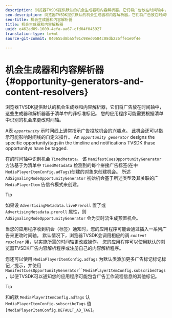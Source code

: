 ```yaml
---
description: 浏览器TVSDK提供默认的机会生成器和内容解析器，它们将广告放在时间轴中，这些生成器和解析器基于清单中的非标准标记。 您的应用程序可能需要根据清单中识别的机会来更改时间轴。
seo-description: 浏览器TVSDK提供默认的机会生成器和内容解析器，它们将广告放在时间轴中，这些生成器和解析器基于清单中的非标准标记。 您的应用程序可能需要根据清单中识别的机会来更改时间轴。
seo-title: 机会生成器和内容解析器
title: 机会生成器和内容解析器
uuid: e462ad89-1609-4efa-aa67-cfd04f045927
translation-type: tm+mt
source-git-commit: 040655d8ba5f91c98ed0584c08db226ffe1e0f4e

---
```



# 机会生成器和内容解析器{#opportunity-generators-and-content-resolvers}

浏览器TVSDK提供默认的机会生成器和内容解析器，它们将广告放在时间轴中，这些生成器和解析器基于清单中的非标准标记。 您的应用程序可能需要根据清单中识别的机会来更改时间轴。

A表 *`opportunity`* 示时间线上通常指示广告投放机会的兴趣点。 此机会还可以指示可能影响时间线的自定义操作。 An *`opportunity generator`* designs the specific opportunity(tags)in the timeline and notifications TVSDK thase opportunitys have be tagged.

在的时间轴中识别机会 `TimedMetata`。 该 `ManifestCuesOpportunityGenerator` 方法基于为清单中 `TimedMetadata` 检测到的每个拼接广告标签(在中 `MediaPlayerItemConfig.adTags`)创建的对象来创建机会。 所述 `AdSignalingModeOpportunityGenerator` 初始机会基于所述类型及其关联的广 `MediaPlayerItem` 告信令模式来创建。

>[!TIP]
>
>如果设 `AdvertisingMetadata.livePreroll` 置了或 `AdvertisingMetadata.preroll` 属性，则 `AdSignalingModeOpportunityGenerator` 会为实时流生成预置机会。

当您的应用程序收到机会（标签）通知时，您的应用程序可能会通过插入一系列广告来更改时间轴。 默认情况下，浏览器TVSDK会调用相应的调 *`content resolver`* 用，以实施所需的时间轴更改或操作。 您的应用程序可以使用默认的浏览器TVSDK广告内容解析程序或注册自己的内容解析程序。

您还可以使用 `MediaPlayerItemConfig.adTags` 为默认类添加更多广告标记标记标记／提示，并使用 `ManifestCuesOpportunityGenerator``MediaPlayerItemConfig.subscribedTags` ，以便TVSDK可以通知您的应用程序可能包含广告工作流程信息的其他标记。

>[!TIP]
>
>和的默 `MediaPlayerItemConfig.adTags` 认 `MediaPlayerItemConfig.subscribeTags` 值 `[MediaPlayerItemConfig.DEFAULT_AD_TAG]`。

